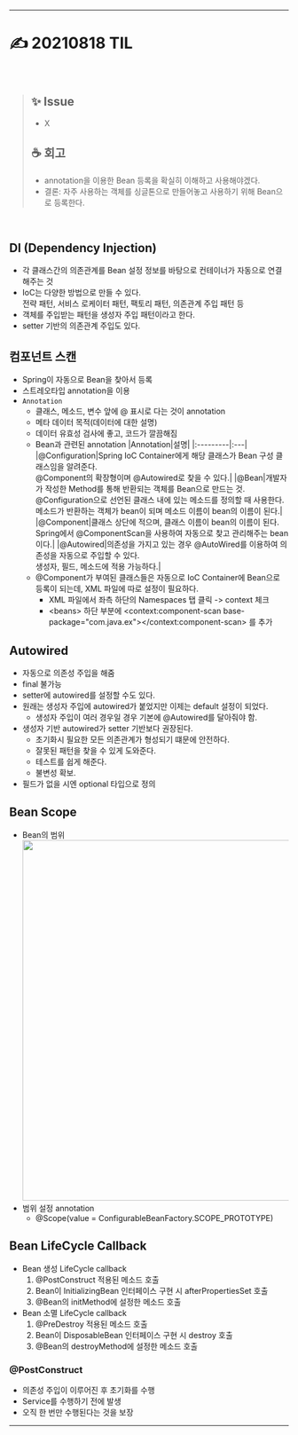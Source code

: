 ___
# ✍ 20210818 TIL

<br>

> ## ✨ Issue
> - X
> 
> ## ☕ 회고
> - annotation을 이용한 Bean 등록을 확실히 이해하고 사용해야겠다.
> - 결론: 자주 사용하는 객체를 싱글톤으로 만들어놓고 사용하기 위해 Bean으로 등록한다.

<br>

## DI (Dependency Injection)
- 각 클래스간의 의존관계를 Bean 설정 정보를 바탕으로 컨테이너가 자동으로 연결해주는 것
- IoC는 다양한 방법으로 만들 수 있다.  
  전략 패턴, 서비스 로케이터 패턴, 팩토리 패턴, 의존관계 주입 패턴 등
- 객체를 주입받는 패턴을 생성자 주입 패턴이라고 한다.
- setter 기반의 의존관계 주입도 있다.
##

## 컴포넌트 스캔
- Spring이 자동으로 Bean을 찾아서 등록
- 스트레오타입 annotation을 이용
- `Annotation`
  - 클래스, 메소드, 변수 앞에 @ 표시로 다는 것이 annotation
  - 메타 데이터 목적(데이터에 대한 설명)
  - 데이터 유효성 검사에 좋고, 코드가 깔끔해짐
  - Bean과 관련된 annotation
    |Annotation|설명|
    |:---------|:---|
    |@Configuration|Spring IoC Container에게 해당 클래스가 Bean 구성 클래스임을 알려준다.<br/>@Component의 확장형이며 @Autowired로 찾을 수 있다.|
    |@Bean|개발자가 작성한 Method를 통해 반환되는 객체를 Bean으로 만드는 것.<br/>@Configuration으로 선언된 클래스 내에 있는 메소드를 정의할 때 사용한다.<br/>메소드가 반환하는 객체가 bean이 되며 메소드 이름이 bean의 이름이 된다.|
    |@Component|클래스 상단에 적으며, 클래스 이름이 bean의 이름이 된다.<br/>Spring에서 @ComponentScan을 사용하여 자동으로 찾고 관리해주는 bean이다.|
    |@Autowired|의존성을 가지고 있는 경우 @AutoWired를 이용하여 의존성을 자동으로 주입할 수 있다.<br/>생성자, 필드, 메소드에 적용 가능하다.|
  - @Component가 부여된 클래스들은 자동으로 IoC Container에 Bean으로 등록이 되는데, XML 파일에 따로 설정이 필요하다.
    - XML 파일에서 좌측 하단의 Namespaces 탭 클릭 -> context 체크
    - \<beans> 하단 부분에 \<context:component-scan base-package="com.java.ex"></context:component-scan> 를 추가
##

## Autowired
- 자동으로 의존성 주입을 해줌
- final 불가능
- setter에 autowired를 설정할 수도 있다.
- 원래는 생성자 주입에 autowired가 붙었지만 이제는 default 설정이 되었다.
  - 생성자 주입이 여러 경우일 경우 기본에 @Autowired를 달아줘야 함.
- 생성자 기반 autowired가 setter 기반보다 권장된다.
  - 초기화시 필요한 모든 의존관계가 형성되기 떄문에 안전하다.
  - 잘못된 패턴을 찾을 수 있게 도와준다.
  - 테스트를 쉽게 해준다.
  - 불변성 확보.
- 필드가 없을 시엔 optional 타입으로 정의
##

## Bean Scope
- Bean의 범위  
  <img width="650px" src="https://user-images.githubusercontent.com/60170616/132381208-98f5d9b3-6073-4ca9-a385-6639ddbdbbcf.png">
- 범위 설정 annotation
  - @Scope(value = ConfigurableBeanFactory.SCOPE_PROTOTYPE)
##

## Bean LifeCycle Callback
- Bean 생성 LifeCycle callback
  1. @PostConstruct 적용된 메소드 호출
  2. Bean이 InitializingBean 인터페이스 구현 시 afterPropertiesSet 호출
  3. @Bean의 initMethod에 설정한 메소드 호출
- Bean 소멸 LifeCycle callback
  1. @PreDestroy 적용된 메소드 호출
  2. Bean이 DisposableBean 인터페이스 구현 시 destroy 호출
  3. @Bean의 destroyMethod에 설정한 메소드 호출

### @PostConstruct
- 의존성 주입이 이루어진 후 초기화를 수행
- Service를 수행하기 전에 발생
- 오직 한 번만 수행된다는 것을 보장
___